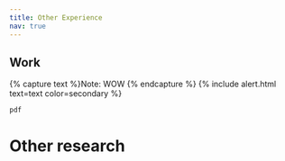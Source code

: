 ```yaml
---
title: Other Experience
nav: true
---
```


## Work

{% capture text %}Note:
WOW
{% endcapture %}
{% include alert.html text=text color=secondary %}

`pdf` 

# Other research 

